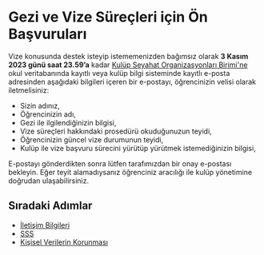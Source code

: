 # Gezi ve Vize Süreçleri için Ön Başvuruları

Vize konusunda destek isteyip istememenizden bağımsız olarak **3 Kasım 2023 günü saat 23.59’a** kadar [Kulüp Seyahat Organizasyonları Birimi'ne](mailto:travel.organisations@rams7729.org]) okul veritabanında kayıtlı veya kulüp bilgi sisteminde kayıtlı e-posta adresinden aşağıdaki bilgileri içeren bir e-postayı, öğrencinizin velisi olarak iletmelisiniz:
- Sizin adınız,
- Öğrencinizin adı,
- Gezi ile ilgilendiğinizin bilgisi,
- Vize süreçleri hakkındaki prosedürü okuduğunuzun teyidi,
- Öğrencinizin güncel vize durumunun teyidi,
- Kulüp ile vize başvuru sürecini yürütüp yürütmek istemediğinizin bilgisi,

E-postayı gönderdikten sonra lütfen tarafımızdan bir onay e-postası bekleyin. Eğer teyit alamadıysanız öğrenciniz aracılığı ile kulüp yönetimine doğrudan ulaşabilirsiniz.

## Sıradaki Adımlar
- [İletişim Bilgileri](TravelContacts.md)
- [SSS](FAQ.md)
- [Kişisel Verilerin Korunması](PrivacyOverview.md)